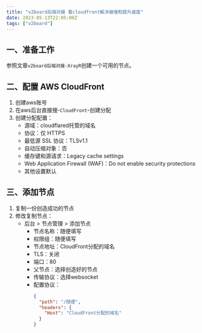 ```yaml
---
title: "v2board后端对接 套cloudfront解决被墙和提升速度"
date: 2023-05-13T22:05:00Z
tags: ["v2board"]
---
```


## 一、准备工作

参照文章`v2board后端对接-XrayR`创建一个可用的节点。

## 二、配置 AWS CloudFront

1. 创建aws账号
2. 在aws后台直接搜-`CloudFront`-创建分配
3. 创建分配配置：
    - 源域：cloudflared托管的域名
    - 协议：仅 HTTPS
    - 最低源 SSL 协议：TLSv1.1
    - 自动压缩对象：否
    - 缓存键和源请求：Legacy cache settings
    - Web Application Firewall (WAF)：Do not enable security protections
    - 其他设置默认

## 三、添加节点

1. 复制一份创造成功的节点
2. 修改复制节点：
    - 后台 > 节点管理 > 添加节点
        - 节点名称：随便填写
        - 权限组：随便填写
        - 节点地址：CloudFront分配的域名
        - TLS：关闭
        - 端口：80
        - 父节点：选择创造好的节点
        - 传输协议：选择websocket
        - 配置协议：
          ```json
          {
            "path": "/随便",
            "headers": {
              "Host": "CloudFront分配的域名"
            }
          }
          ```
